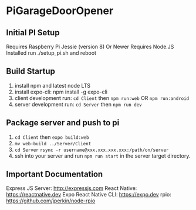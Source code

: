 # PiGarageDoorOpener

## Initial PI Setup
Requires Raspberry Pi Jessie (version 8) Or Newer
Requires Node.JS Installed
run ./setup_pi.sh and reboot

## Build Startup
1) install npm and latest node LTS
2) install expo-cli: npm install -g expo-cli
3) client development run: `cd Client` then `npm run:web` OR `npm run:android`
4) server development run: `cd Server` then `npm run dev`

## Package server and push to pi
1) `cd Client` then `expo build:web`
2) `mv web-build ../Server/Client`
3) `cd Server` `rsync -r username@xxx.xxx.xxx.xxx:/path/on/server`
4) ssh into your server and run `npm run start` in the server target directory.

## Important Documentation
Express JS Server: http://expressjs.com
React Native: https://reactnative.dev
Expo React Native CLI: https://expo.dev
rpio: https://github.com/jperkin/node-rpio
